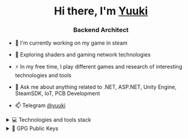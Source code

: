 <h1 align="center">Hi there, I'm <a href="https://0xf6.moe/" target="_blank">Yuuki</a> 
<h3 align="center">Backend Architect</h3>


- :telescope: I'm currently working on my game in steam 

- :seedling: Exploring shaders and gaming network technologies

- :zap: In my free time, I play different games and research of interesting technologies and tools

- 💼 Ask me about anything related to .NET, ASP.NET, Unity Engine, SteamSDK, IoT, PCB Development

- :mailbox: Telegram [@yuuki](https://yuuki.t.me)


<details>
  <summary>💻 Technologies and tools stack</summary>
  
![C](https://img.shields.io/badge/c-%2300599C.svg?style=for-the-badge&logo=c&logoColor=white) ![C#](https://img.shields.io/badge/c%23-%23239120.svg?style=for-the-badge&logo=c-sharp&logoColor=white) ![C++](https://img.shields.io/badge/c++-%2300599C.svg?style=for-the-badge&logo=c%2B%2B&logoColor=white) ![Cloudflare](https://img.shields.io/badge/Cloudflare-F38020?style=for-the-badge&logo=Cloudflare&logoColor=white) ![Firebase](https://img.shields.io/badge/firebase-%23039BE5.svg?style=for-the-badge&logo=firebase) ![Google Cloud](https://img.shields.io/badge/Google%20Cloud-%234285F4.svg?style=for-the-badge&logo=google-cloud&logoColor=white) ![Vercel](https://img.shields.io/badge/vercel-%23000000.svg?style=for-the-badge&logo=vercel&logoColor=white) ![.Net](https://img.shields.io/badge/.NET-5C2D91?style=for-the-badge&logo=.net&logoColor=white) ![UNITY](https://img.shields.io/badge/Unity-%2320232a.svg?style=for-the-badge&logo=unity&logoColor=white) ![Vue.js](https://img.shields.io/badge/vuejs-%2335495e.svg?style=for-the-badge&logo=vuedotjs&logoColor=%234FC08D) ![Postgres](https://img.shields.io/badge/postgres-%23316192.svg?style=for-the-badge&logo=postgresql&logoColor=white) ![Redis](https://img.shields.io/badge/redis-%23DD0031.svg?style=for-the-badge&logo=redis&logoColor=white) ![LINUX](https://img.shields.io/badge/Linux-FCC624?style=for-the-badge&logo=linux&logoColor=black) ![Arduino](https://img.shields.io/badge/-Arduino-00979D?style=for-the-badge&logo=Arduino&logoColor=white)
  
</details>

<details>
  <summary>🔑 GPG Public Keys</summary>
  
- [EA BF C9 83 C9 D0 67 82](https://keybase.io/ivysola/pgp_keys.asc?fingerprint=2d0c78d9a78e64296112e275eabfc983c9d06782)
- [18 AA FB 68 00 E5 B4 1F](https://keybase.io/ivysola/pgp_keys.asc?fingerprint=1f77a0a09336f219a9d7acc418aafb6800e5b41f)


[![](https://visitcount.itsvg.in/api?id=0xf6&icon=0&color=0)](https://visitcount.itsvg.in)
</details>





